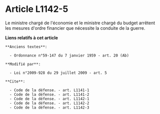 # Article L1142-5

Le ministre chargé de l'économie et le ministre chargé du budget arrêtent les mesures d'ordre financier que nécessite la
conduite de la guerre.

**Liens relatifs à cet article**

	**Anciens textes**:

	  - Ordonnance n°59-147 du 7 janvier 1959 - art. 20 (Ab)

	**Modifié par**:

	  - Loi n°2009-928 du 29 juillet 2009 - art. 5

	**Cite**:

	  - Code de la défense. - art. L1141-1
	  - Code de la défense. - art. L1141-2
	  - Code de la défense. - art. L1142-1
	  - Code de la défense. - art. L1142-2
	  - Code de la défense. - art. L1142-3
